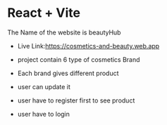 # React + Vite

The Name of the website is beautyHub

- Live Link:https://cosmetics-and-beauty.web.app

- project contain 6 type of cosmetics Brand
- Each brand gives different product
- user can update it
- user have to register first to see product
- user have to login
